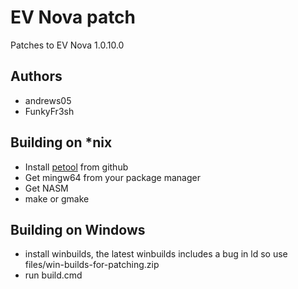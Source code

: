 EV Nova patch
==================

Patches to EV Nova 1.0.10.0

Authors
-------
 - andrews05
 - FunkyFr3sh


Building on *nix
-----------------
 - Install [petool](https://github.com/CnCNet/petool) from github
 - Get mingw64 from your package manager
 - Get NASM
 - make or gmake

Building on Windows
-------------------
 - install winbuilds, the latest winbuilds includes a bug in ld so use files/win-builds-for-patching.zip
 - run build.cmd
